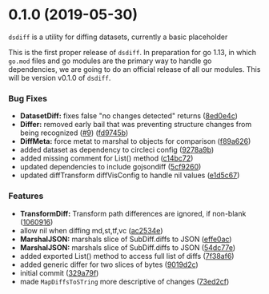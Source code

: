 # 0.1.0 (2019-05-30)

`dsdiff` is a utility for diffing datasets, currently a basic placeholder

This is the first proper release of `dsdiff`. In preparation for go 1.13, in which `go.mod` files and go modules are the primary way to handle go dependencies, we are going to do an official release of all our modules. This will be version v0.1.0 of `dsdiff`.

### Bug Fixes

* **DatasetDiff:** fixes false "no changes detected" returns ([8ed0e4c](https://github.com/qri-io/dsdiff/commit/8ed0e4c))
* **Differ:** removed early bail that was preventing structure changes from being recognized ([#9](https://github.com/qri-io/dsdiff/issues/9)) ([fd9745b](https://github.com/qri-io/dsdiff/commit/fd9745b))
* **DiffMeta:** force metat to marshal to objects for comparison ([f89a626](https://github.com/qri-io/dsdiff/commit/f89a626))
* added dataset as dependency to circleci config ([9278a9b](https://github.com/qri-io/dsdiff/commit/9278a9b))
* added missing comment for List() method ([c14bc72](https://github.com/qri-io/dsdiff/commit/c14bc72))
* updated dependencies to include gojsondiff ([5cf9260](https://github.com/qri-io/dsdiff/commit/5cf9260))
* updated diffTransform diffVisConfig to handle nil values ([e1d5c67](https://github.com/qri-io/dsdiff/commit/e1d5c67))


### Features

* **TransformDiff:** Transform path differences are ignored, if non-blank ([1060916](https://github.com/qri-io/dsdiff/commit/1060916))
* allow nil when diffing md,st,tf,vc ([ac2534e](https://github.com/qri-io/dsdiff/commit/ac2534e))
* **MarshalJSON:** marshals slice of SubDiff.diffs to JSON ([effe0ac](https://github.com/qri-io/dsdiff/commit/effe0ac))
* **MarshalJSON:** marshals slice of SubDiff.diffs to JSON ([54dc77e](https://github.com/qri-io/dsdiff/commit/54dc77e))
* added exported List() method to access full list of diffs ([7f38af6](https://github.com/qri-io/dsdiff/commit/7f38af6))
* added generic differ for two slices of bytes ([9019d2c](https://github.com/qri-io/dsdiff/commit/9019d2c))
* initial commit ([329a79f](https://github.com/qri-io/dsdiff/commit/329a79f))
* made `MapDiffsToSTring` more descriptive of changes ([73ed2cf](https://github.com/qri-io/dsdiff/commit/73ed2cf))



